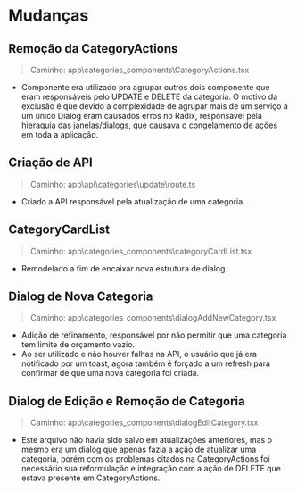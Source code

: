 # Mudanças
## Remoção da CategoryActions
> Caminho: app\categories\_components\CategoryActions.tsx
- Componente era utilizado pra agrupar outros dois componente que eram responsáveis pelo UPDATE e DELETE da categoria. O motivo da exclusão é que devido a complexidade de agrupar mais de um serviço a um único Dialog eram causados erros no Radix, responsável pela hieraquia das janelas/dialogs, que causava o congelamento de ações em toda a aplicação.
## Criação de API
> Caminho: app\api\categories\update\route.ts
- Criado a API responsável pela atualização de uma categoria.
## CategoryCardList
> Caminho: app\categories\_components\categoryCardList.tsx
- Remodelado a fim de encaixar nova estrutura de dialog
## Dialog de Nova Categoria
> Caminho: app\categories\_components\dialogAddNewCategory.tsx
- Adição de refinamento, responsável por não permitir que uma categoria tem limite de orçamento vazio.
- Ao ser utilizado e não houver falhas na API, o usuário que já era notificado por um toast, agora também é forçado a um refresh para confirmar de que uma nova categoria foi criada.
## Dialog de Edição e Remoção de Categoria
> Caminho: app\categories\_components\dialogEditCategory.tsx
- Este arquivo não havia sido salvo em atualizações anteriores, mas o mesmo era um dialog que apenas fazia a ação de atualizar uma categoria, porém com os problemas citados na CategoryActions foi necessário sua reformulação e integração com a ação de DELETE que estava presente em CategoryActions.
